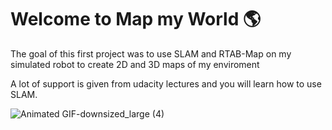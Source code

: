 # Welcome to Map my World :earth_americas:

The goal of this first project was to use SLAM and RTAB-Map on my simulated robot to create 2D and 3D maps of my enviroment

 A lot of support is given from udacity lectures and you will learn how to use SLAM.

![Animated GIF-downsized_large (4)](https://user-images.githubusercontent.com/51816415/77532104-1bda7580-6e8c-11ea-9d7c-60c7c575646f.gif)
